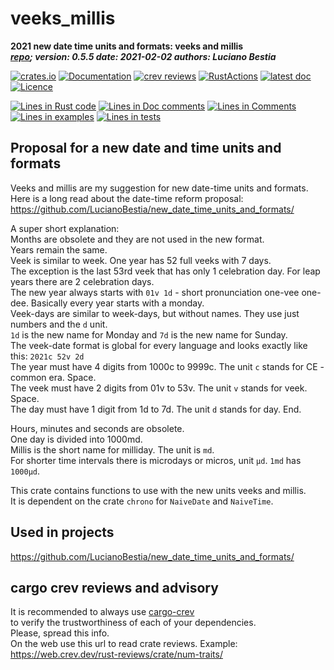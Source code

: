 [comment]: # (lmake_md_to_doc_comments segment start A)

# veeks_millis

[comment]: # (lmake_cargo_toml_to_md start)

**2021 new date time units and formats: veeks and millis**  
***[repo](https://github.com/LucianoBestia/veeks_millis); version: 0.5.5  date: 2021-02-02 authors: Luciano Bestia***  

[comment]: # (lmake_cargo_toml_to_md end)

 [![crates.io](https://meritbadge.herokuapp.com/veeks_millis)](https://crates.io/crates/veeks_millis) [![Documentation](https://docs.rs/veeks_millis/badge.svg)](https://docs.rs/veeks_millis/) [![crev reviews](https://web.crev.dev/rust-reviews/badge/crev_count/veeks_millis.svg)](https://web.crev.dev/rust-reviews/crate/veeks_millis/) [![RustActions](https://github.com/LucianoBestia/veeks_millis/workflows/rust/badge.svg)](https://github.com/LucianoBestia/veeks_millis/) [![latest doc](https://img.shields.io/badge/latest_docs-GitHub-orange.svg)](https://lucianobestia.github.io/veeks_millis/veeks_millis/index.html) [![Licence](https://img.shields.io/badge/license-MIT-blue.svg)](https://github.com/LucianoBestia/veeks_millis/blob/master/LICENSE)

[comment]: # (lmake_lines_of_code start)
[![Lines in Rust code](https://img.shields.io/badge/Lines_in_Rust-79-green.svg)](https://github.com/LucianoBestia/veeks_millis/)
[![Lines in Doc comments](https://img.shields.io/badge/Lines_in_Doc_comments-142-blue.svg)](https://github.com/LucianoBestia/veeks_millis/)
[![Lines in Comments](https://img.shields.io/badge/Lines_in_comments-11-purple.svg)](https://github.com/LucianoBestia/veeks_millis/)
[![Lines in examples](https://img.shields.io/badge/Lines_in_examples-0-yellow.svg)](https://github.com/LucianoBestia/veeks_millis/)
[![Lines in tests](https://img.shields.io/badge/Lines_in_tests-88-orange.svg)](https://github.com/LucianoBestia/veeks_millis/)

[comment]: # (lmake_lines_of_code end)

## Proposal for a new date and time units and formats

Veeks and millis are my suggestion for new date-time units and formats.  
Here is a long read about the date-time reform proposal:  
<https://github.com/LucianoBestia/new_date_time_units_and_formats/>

A super short explanation:  
Months are obsolete and they are not used in the new format.  
Years remain the same.  
Veek is similar to week. One year has 52 full veeks with 7 days.  
The exception is the last 53rd veek that has only 1 celebration day. For leap years there are 2 celebration days.  
The new year always starts with `01v 1d` - short pronunciation one-vee one-dee. Basically every year starts with a monday.  
Veek-days are similar to week-days, but without names. They use just numbers and the `d` unit.  
`1d` is the new name for Monday and `7d` is the new name for Sunday.  
The veek-date format is global for every language and looks exactly like this: `2021c 52v 2d`  
The year must have 4 digits from 1000c to 9999c. The unit `c` stands for CE - common era. Space.  
The veek must have 2 digits from 01v to 53v. The unit `v` stands for veek. Space.  
The day must have 1 digit from 1d to 7d. The unit `d` stands for day. End.  

Hours, minutes and seconds are obsolete.  
One day is divided into 1000md.  
Millis is the short name for milliday. The unit is `md`.  
For shorter time intervals there is microdays or micros, unit `μd`. `1md` has `1000μd`.  

This crate contains functions to use with the new units veeks and millis.  
It is dependent on the crate `chrono` for `NaiveDate` and `NaiveTime`.  

## Used in projects

<https://github.com/LucianoBestia/new_date_time_units_and_formats/>  

## cargo crev reviews and advisory

It is recommended to always use [cargo-crev](https://github.com/crev-dev/cargo-crev)  
to verify the trustworthiness of each of your dependencies.  
Please, spread this info.  
On the web use this url to read crate reviews. Example:  
<https://web.crev.dev/rust-reviews/crate/num-traits/>  

[comment]: # (lmake_md_to_doc_comments segment end A)
